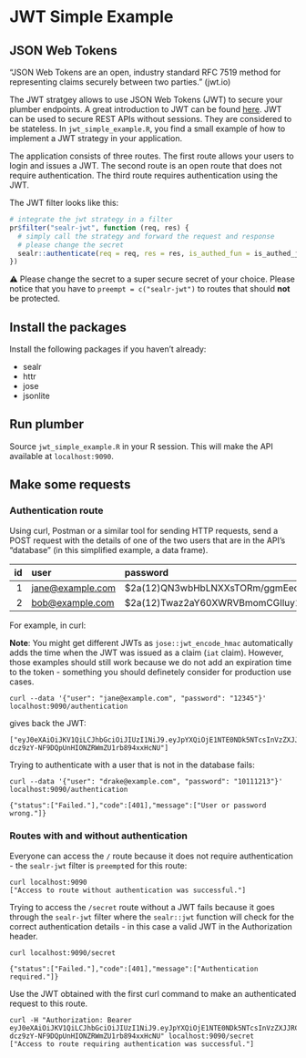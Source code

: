 
# JWT Simple Example

## JSON Web Tokens

“JSON Web Tokens are an open, industry standard RFC 7519 method for
representing claims securely between two parties.” (jwt.io)

The JWT stratgey allows to use JSON Web Tokens (JWT) to secure your
plumber endpoints. A great introduction to JWT can be found
[here](https://jwt.io/introduction/). JWT can be used to secure REST
APIs without sessions. They are considered to be stateless. In
`jwt_simple_example.R`, you find a small example of how to implement a
JWT strategy in your application.

The application consists of three routes. The first route allows your
users to login and issues a JWT. The second route is an open route that
does not require authentication. The third route requires authentication
using the JWT.

The JWT filter looks like this:

``` r
# integrate the jwt strategy in a filter
pr$filter("sealr-jwt", function (req, res) {
  # simply call the strategy and forward the request and response
  # please change the secret
  sealr::authenticate(req = req, res = res, is_authed_fun = is_authed_jwt, secret = "3ec9aaf4a744f833e98c954365892583")
})
```

:warning: Please change the secret to a super secure secret of your
choice. Please notice that you have to `preempt = c("sealr-jwt")` to
routes that should **not** be protected.

## Install the packages

Install the following packages if you haven’t already:

  - sealr
  - httr
  - jose
  - jsonlite

## Run plumber

Source `jwt_simple_example.R` in your R session. This will make the API
available at `localhost:9090`.

## Make some requests

### Authentication route

Using curl, Postman or a similar tool for sending HTTP requests, send a
POST request with the details of one of the two users that are in the
API’s “database” (in this simplified example, a data
frame).

| id | user               | password                                                       |
| -: | :----------------- | :------------------------------------------------------------- |
|  1 | <jane@example.com> | $2a\(12\)QN3wbHbLNXXsTORm/ggmEeci90sr4u2i/fvQK74890donJmfuGDvi |
|  2 | <bob@example.com>  | $2a\(12\)Twaz2aY60XWRVBmomCGIluy1As9eu6Q9yfp37IHv/nJDZzoSSyT8e |

For example, in curl:

**Note**: You might get different JWTs as `jose::jwt_encode_hmac`
automatically adds the time when the JWT was issued as a claim (`iat`
claim). However, those examples should still work because we do not add
an expiration time to the token - something you should definetely
consider for production use
    cases.

    curl --data '{"user": "jane@example.com", "password": "12345"}' localhost:9090/authentication

gives back the
    JWT:

    ["eyJ0eXAiOiJKV1QiLCJhbGciOiJIUzI1NiJ9.eyJpYXQiOjE1NTE0NDk5NTcsInVzZXJJRCI6MX0.0563N-dcz9zY-NF9DQpUnHIONZRWmZU1rb894xxHcNU"]

Trying to authenticate with a user that is not in the database
    fails:

    curl --data '{"user": "drake@example.com", "password": "10111213"}' localhost:9090/authentication

    {"status":["Failed."],"code":[401],"message":["User or password wrong."]}

### Routes with and without authentication

Everyone can access the `/` route because it does not require
authentication - the `sealr-jwt` filter is `preempt`ed for this route:

    curl localhost:9090
    ["Access to route without authentication was successful."]

Trying to access the `/secret` route without a JWT fails because it goes
through the `sealr-jwt` filter where the `sealr::jwt` function will
check for the correct authentication details - in this case a valid JWT
in the Authorization
    header.

    curl localhost:9090/secret

    {"status":["Failed."],"code":[401],"message":["Authentication required."]}

Use the JWT obtained with the first curl command to make an
authenticated request to this
    route.

    curl -H "Authorization: Bearer eyJ0eXAiOiJKV1QiLCJhbGciOiJIUzI1NiJ9.eyJpYXQiOjE1NTE0NDk5NTcsInVzZXJJRCI6MX0.0563N-dcz9zY-NF9DQpUnHIONZRWmZU1rb894xxHcNU" localhost:9090/secret
    ["Access to route requiring authentication was successful."]
